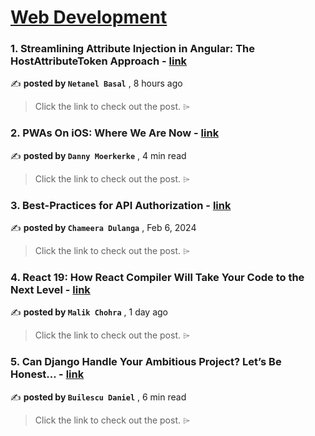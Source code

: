 
<h1><a href=https://medium.com/tag/web-development/recommended target="_blank" rel="noopener noreferrer">Web Development</a></h1>
<h3>1. Streamlining Attribute Injection in Angular: The HostAttributeToken Approach - <a href=https://medium.com/netanelbasal/streamlining-attribute-injection-in-angular-the-hostattributetoken-approach-494f5c1428b8?source=tag_recommended_feed---------0-84----------web_development----------fb1ef0c2_cf04_49ad_ba87_3c44f3e17922------- target="_blank" rel="noopener noreferrer">link</a></h3>

✍️ **posted by `Netanel Basal`** <date> , 8 hours ago</date>

<blockquote>Click the link to check out the post. ⌲</blockquote>

<h3>2. PWAs On iOS: Where We Are Now - <a href=https://medium.com/itnext/pwas-on-ios-where-we-are-now-fe9f7cdbd111?source=tag_recommended_feed---------1-107----------web_development----------fb1ef0c2_cf04_49ad_ba87_3c44f3e17922------- target="_blank" rel="noopener noreferrer">link</a></h3>

✍️ **posted by `Danny Moerkerke`** <date> , 4 min read</date>

<blockquote>Click the link to check out the post. ⌲</blockquote>

<h3>3. Best-Practices for API Authorization - <a href=https://medium.com/bitsrc/best-practices-for-api-security-6d8242587caf?source=tag_recommended_feed---------2-85----------web_development----------fb1ef0c2_cf04_49ad_ba87_3c44f3e17922------- target="_blank" rel="noopener noreferrer">link</a></h3>

✍️ **posted by `Chameera Dulanga`** <date> , Feb 6, 2024</date>

<blockquote>Click the link to check out the post. ⌲</blockquote>

<h3>4. React 19: How React Compiler Will Take Your Code to the Next Level - <a href=https://medium.com/stackademic/react-19-how-react-compiler-will-take-your-code-to-the-next-level-8a89702d8860?source=tag_recommended_feed---------3-84----------web_development----------fb1ef0c2_cf04_49ad_ba87_3c44f3e17922------- target="_blank" rel="noopener noreferrer">link</a></h3>

✍️ **posted by `Malik Chohra`** <date> , 1 day ago</date>

<blockquote>Click the link to check out the post. ⌲</blockquote>

<h3>5. Can Django Handle Your Ambitious Project? Let’s Be Honest… - <a href=https://medium.com/python-in-plain-english/can-django-handle-your-ambitious-project-lets-be-honest-9b970d35d75e?source=tag_recommended_feed---------4-107----------web_development----------fb1ef0c2_cf04_49ad_ba87_3c44f3e17922------- target="_blank" rel="noopener noreferrer">link</a></h3>

✍️ **posted by `Builescu Daniel`** <date> , 6 min read</date>

<blockquote>Click the link to check out the post. ⌲</blockquote>

